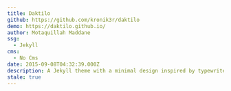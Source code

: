 ```yaml
---
title: Daktilo
github: https://github.com/kronik3r/daktilo
demo: https://daktilo.github.io/
author: Motaquillah Maddane
ssg:
  - Jekyll
cms:
  - No Cms
date: 2015-09-08T04:32:39.000Z
description: A Jekyll theme with a minimal design inspired by typewriters.
stale: true
---
```

